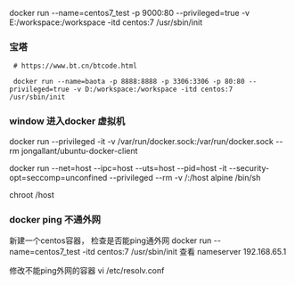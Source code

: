 docker run --name=centos7_test -p 9000:80 --privileged=true -v E:/workspace:/workspace -itd centos:7 /usr/sbin/init

### 宝塔

~~~
 # https://www.bt.cn/btcode.html

 docker run --name=baota -p 8888:8888 -p 3306:3306 -p 80:80 --privileged=true -v D:/workspace:/workspace -itd centos:7 /usr/sbin/init
~~~


### window 进入docker 虚拟机
docker run --privileged -it -v /var/run/docker.sock:/var/run/docker.sock --rm jongallant/ubuntu-docker-client

docker run --net=host --ipc=host --uts=host --pid=host -it --security-opt=seccomp=unconfined --privileged --rm -v /:/host alpine /bin/sh

chroot /host




### docker ping 不通外网
新建一个centos容器， 检查是否能ping通外网
docker run --name=centos7_test -itd centos:7 /usr/sbin/init
查看 nameserver 192.168.65.1

修改不能ping外网的容器
vi /etc/resolv.conf